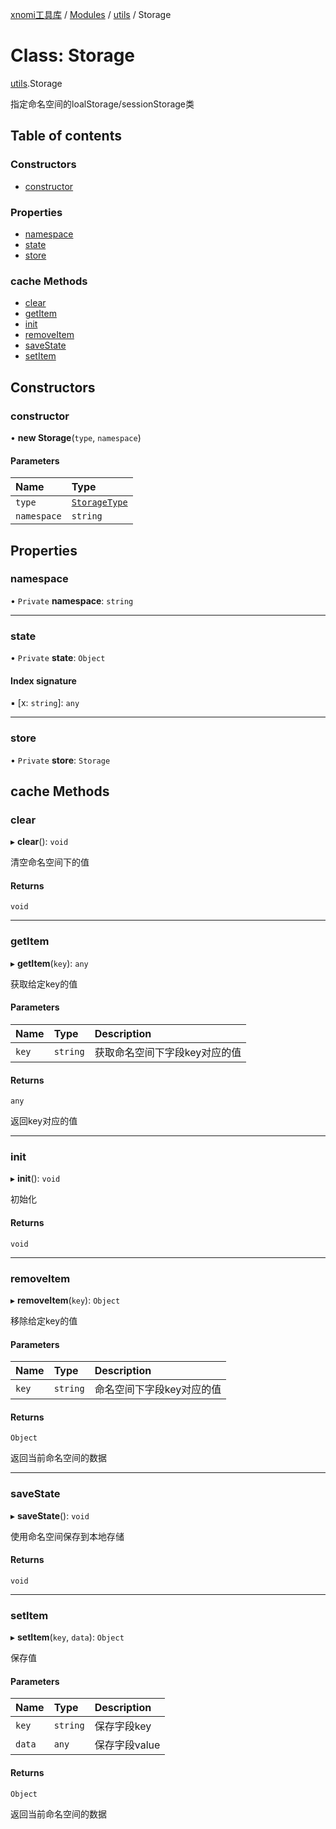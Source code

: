 [xnomi工具库](../README.md) / [Modules](../modules.md) / [utils](../modules/utils.md) / Storage

# Class: Storage

[utils](../modules/utils.md).Storage

指定命名空间的loalStorage/sessionStorage类

## Table of contents

### Constructors

- [constructor](utils.Storage.md#constructor)

### Properties

- [namespace](utils.Storage.md#namespace)
- [state](utils.Storage.md#state)
- [store](utils.Storage.md#store)

### cache Methods

- [clear](utils.Storage.md#clear)
- [getItem](utils.Storage.md#getitem)
- [init](utils.Storage.md#init)
- [removeItem](utils.Storage.md#removeitem)
- [saveState](utils.Storage.md#savestate)
- [setItem](utils.Storage.md#setitem)

## Constructors

### constructor

• **new Storage**(`type`, `namespace`)

#### Parameters

| Name | Type |
| :------ | :------ |
| `type` | [`StorageType`](../modules/utils.md#storagetype) |
| `namespace` | `string` |

## Properties

### namespace

• `Private` **namespace**: `string`

___

### state

• `Private` **state**: `Object`

#### Index signature

▪ [x: `string`]: `any`

___

### store

• `Private` **store**: `Storage`

## cache Methods

### clear

▸ **clear**(): `void`

清空命名空间下的值

#### Returns

`void`

___

### getItem

▸ **getItem**(`key`): `any`

获取给定key的值

#### Parameters

| Name | Type | Description |
| :------ | :------ | :------ |
| `key` | `string` | 获取命名空间下字段key对应的值 |

#### Returns

`any`

返回key对应的值

___

### init

▸ **init**(): `void`

初始化

#### Returns

`void`

___

### removeItem

▸ **removeItem**(`key`): `Object`

移除给定key的值

#### Parameters

| Name | Type | Description |
| :------ | :------ | :------ |
| `key` | `string` | 命名空间下字段key对应的值 |

#### Returns

`Object`

返回当前命名空间的数据

___

### saveState

▸ **saveState**(): `void`

使用命名空间保存到本地存储

#### Returns

`void`

___

### setItem

▸ **setItem**(`key`, `data`): `Object`

保存值

#### Parameters

| Name | Type | Description |
| :------ | :------ | :------ |
| `key` | `string` | 保存字段key |
| `data` | `any` | 保存字段value |

#### Returns

`Object`

返回当前命名空间的数据

